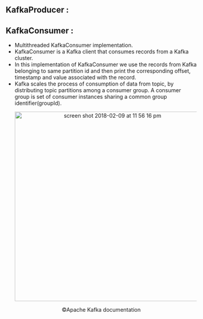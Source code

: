 ## KafkaProducer :    



## KafkaConsumer :  
  - Multithreaded KafkaConsumer implementation.
  - KafkaConsumer is a Kafka client that consumes records from a Kafka cluster.  
  - In this implementation of KafkaConsumer we use the records from Kafka belonging to same partition id and then print the 
    corresponding offset, timestamp and value associated with the record.     
  - Kafka scales the process of consumption of data from topic, by distributing topic partitions among a consumer group. A 
    consumer group is set of consumer instances sharing a common group identifier(groupId).  
    <p align="center"> 
      <img width="500" alt="screen shot 2018-02-09 at 11 56 16 pm" src="https://user-images.githubusercontent.com/15849566/36060007-ebc3943e-0df4-11e8-801c-6ff4e8d65619.png">
    </p>
  
<p align="center">                                           
©Apache Kafka documentation
 </p>        
